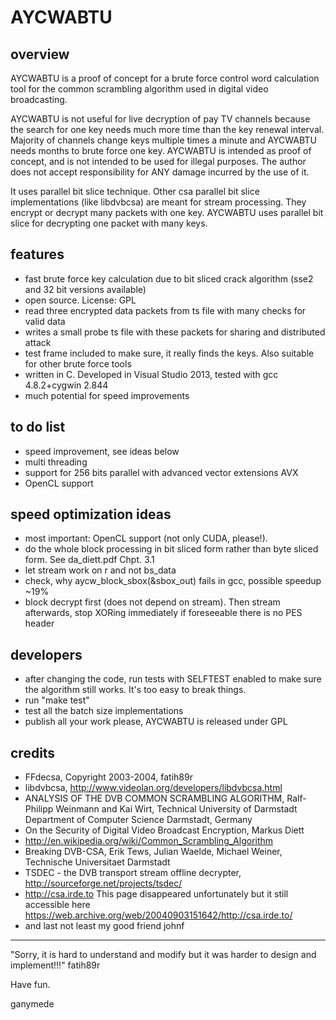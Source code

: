 AYCWABTU
========

overview
--------
AYCWABTU is a proof of concept for a brute force control word calculation tool for the common scrambling algorithm used in digital video broadcasting.

AYCWABTU is not useful for live decryption of pay TV channels because the search for one key needs much more time than the key renewal interval. Majority of channels change keys multiple times a minute and AYCWABTU needs months to brute force one key. AYCWABTU is intended as proof of concept, and is not intended to be used for illegal purposes. The author does not accept responsibility for ANY damage incurred by the use of it.

It uses parallel bit slice technique. Other csa parallel bit slice implementations (like libdvbcsa) are meant for stream processing. They encrypt or decrypt many packets with one key. AYCWABTU uses parallel bit slice for decrypting one packet with many keys.

features
--------
* fast brute force key calculation due to bit sliced crack algorithm (sse2 and 32 bit versions available)
* open source. License: GPL
* read three encrypted data packets from ts file with many checks for valid data
* writes a small probe ts file with these packets for sharing and distributed attack
* test frame included to make sure, it really finds the keys. Also suitable for other brute force tools
* written in C. Developed in Visual Studio 2013, tested with gcc 4.8.2+cygwin 2.844
* much potential for speed improvements

to do list
----------
* speed improvement, see ideas below
* multi threading
* support for 256 bits parallel with advanced vector extensions AVX
* OpenCL support

speed optimization ideas
------------------------
* most important: OpenCL support (not only CUDA, please!). 
* do the whole block processing in bit sliced form rather than byte sliced form. See da_diett.pdf Chpt. 3.1
* let stream work on r and not bs_data
* check, why aycw_block_sbox(&sbox_out) fails in gcc, possible speedup ~19%
* block decrypt first (does not depend on stream). Then stream afterwards, stop XORing immediately 
  if foreseeable there is no PES header

developers
----------
* after changing the code, run tests with SELFTEST enabled to make sure the algorithm still works. It's too easy to break things.
* run "make test"
* test all the batch size implementations
* publish all your work please, AYCWABTU is released under GPL

credits
-------
* FFdecsa, Copyright 2003-2004, fatih89r
* libdvbcsa, http://www.videolan.org/developers/libdvbcsa.html
* ANALYSIS OF THE DVB COMMON SCRAMBLING ALGORITHM, Ralf-Philipp Weinmann and Kai Wirt, Technical University of Darmstadt Department of Computer Science Darmstadt, Germany
* On the Security of Digital Video Broadcast Encryption, Markus Diett
* http://en.wikipedia.org/wiki/Common_Scrambling_Algorithm
* Breaking DVB-CSA, Erik Tews, Julian Waelde, Michael Weiner, Technische Universitaet Darmstadt
* TSDEC - the DVB transport stream offline decrypter, http://sourceforge.net/projects/tsdec/
* http://csa.irde.to   This page disappeared unfortunately but it still accessible here https://web.archive.org/web/20040903151642/http://csa.irde.to/
* and last not least my good friend johnf

***
"Sorry, it is hard to understand and modify but it was harder to design and implement!!!"        fatih89r

Have fun.

ganymede
